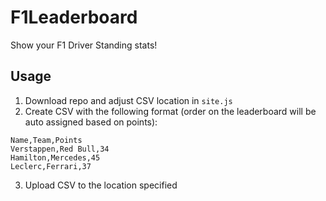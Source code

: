 # F1Leaderboard
Show your F1 Driver Standing stats!

## Usage
1. Download repo and adjust CSV location in `site.js`
2. Create CSV with the following format (order on the leaderboard will be auto assigned based on points):
```
Name,Team,Points
Verstappen,Red Bull,34
Hamilton,Mercedes,45
Leclerc,Ferrari,37
```
3. Upload CSV to the location specified
